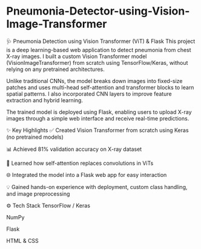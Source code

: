 # Pneumonia-Detector-using-Vision-Image-Transformer
🩺 Pneumonia Detection using Vision Transformer (ViT) & Flask
This project is a deep learning-based web application to detect pneumonia from chest X-ray images. I built a custom Vision Transformer model (VisionImageTransformer) from scratch using TensorFlow/Keras, without relying on any pretrained architectures.

Unlike traditional CNNs, the model breaks down images into fixed-size patches and uses multi-head self-attention and transformer blocks to learn spatial patterns. I also incorporated CNN layers to improve feature extraction and hybrid learning.

The trained model is deployed using Flask, enabling users to upload X-ray images through a simple web interface and receive real-time predictions.

✨ Key Highlights
✅ Created Vision Transformer from scratch using Keras (no pretrained models)

📊 Achieved 81% validation accuracy on X-ray dataset

🧠 Learned how self-attention replaces convolutions in ViTs

🌐 Integrated the model into a Flask web app for easy interaction

💡 Gained hands-on experience with deployment, custom class handling, and image preprocessing

⚙️ Tech Stack
TensorFlow / Keras

NumPy

Flask

HTML & CSS

